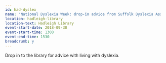 ```yaml
---
id: had-dyslex
name: "National Dyslexia Week: drop-in advice from Suffolk Dyslexia Association"
location: hadleigh-library
location-text: Hadleigh Library
event-start-date: 2018-09-30
event-start-time: 1300
event-end-time: 1530
breadcrumb: y
---
```


Drop in to the library for advice with living with dyslexia.
